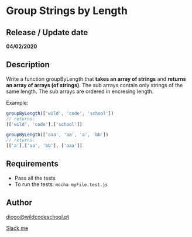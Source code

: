 # Group Strings by Length

## Release / Update date
**04/02/2020**

## Description
Write a function groupByLength that **takes an array of strings** and **returns an array of arrays (of strings)**. The sub arrays contain only strings of the same length. The sub arrays are ordered in encresing length.

Example:
```javascript
groupByLength(['wild', 'code', 'school'])
// returns:
[['wild', 'code'],['school']]

groupByLength(['aaa', 'aa', 'a', 'bb'])
// returns:
[['a'],['aa', 'bb'], ['aaa']]
```


## Requirements
- Pass all the tests
- To run the tests: `mocha myFile.test.js`

## Author
diogo@wildcodeschool.pt

[Slack me](https://app.slack.com/client/T6SG2QGG2/GHP34QVV3/user_profile/UHCFSA63T)
